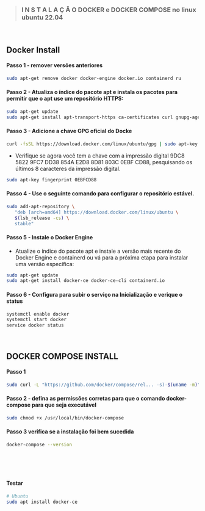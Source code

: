 > ### I N S T A L A Ç Ã O DOCKER e DOCKER COMPOSE no linux ubuntu 22.04            

<br>

## Docker Install

#### Passo 1 - remover versões anteriores
```bash
sudo apt-get remove docker docker-engine docker.io containerd ru
```

#### Passo 2 - Atualiza o índice do pacote apt e instala os pacotes para permitir que o apt use um repositório HTTPS:

```bash
sudo apt-get update
sudo apt-get install apt-transport-https ca-certificates curl gnupg-agent software-properties-common
```	

#### Passo 3 - Adicione a chave GPG oficial do Docke

```bash
curl -fsSL https://download.docker.com/linux/ubuntu/gpg | sudo apt-key add -
```

- Verifique se agora você tem a chave com a impressão digital 9DC8 5822 9FC7 DD38 854A E2D8 8D81 803C 0EBF CD88, pesquisando os últimos 8 caracteres da impressão digital.

```bash
sudo apt-key fingerprint 0EBFCD88
```

#### Passo 4 - Use o seguinte comando para configurar o repositório estável. 

```bash
sudo add-apt-repository \
   "deb [arch=amd64] https://download.docker.com/linux/ubuntu \
   $(lsb_release -cs) \
   stable"
```

#### Passo 5 - Instale o Docker Engine

- Atualize o índice do pacote apt e instale a versão mais recente do Docker Engine e containerd ou vá para a próxima etapa para instalar uma versão específica:

```bash
sudo apt-get update
sudo apt-get install docker-ce docker-ce-cli containerd.io
```

#### Passo 6 - Configura para subir o serviço na Inicialização e verique o status

```bash
systemctl enable docker
systemctl start docker
service docker status
```

<!--
```bash
service docker status
service docker start
```
-->

<br>

## DOCKER COMPOSE INSTALL

#### Passo 1

```bash
sudo curl -L "https://github.com/docker/compose/rel... -s)-$(uname -m)" -o /usr/local/bin/docker-compose
```

#### Passo 2 - defina as permissões corretas para que o comando docker-compose para que seja executável

```bash
sudo chmod +x /usr/local/bin/docker-compose
```

#### Passo 3 verifica se a instalação foi bem sucedida

```bash
docker-compose --version
```






<br><br><br>

#### Testar
```bash
# Ubuntu
sudo apt install docker-ce
```
